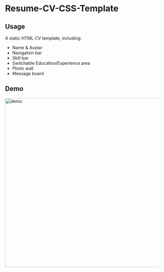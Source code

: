 # Resume-CV-CSS-Template

## Usage

A static HTML CV template, including:
  * Name & Avatar
  * Navigation bar
  * Skill bar
  * Switchable Education/Experience area
  * Photo wall
  * Message board
  
## Demo
<img width="555" alt="demo" src="https://user-images.githubusercontent.com/67884721/123451764-62c79580-d610-11eb-8dfd-96fe8f966360.png">
